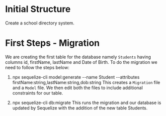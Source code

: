 # Initial Structure

Create a school directory system.

# First Steps - Migration

We are creating the first table for the database namely `Students` having columns id, firstName, lastName and Date of Birth. To do the migration we need to follow the steps below:

1. npx sequelize-cli model:generate --name Student --attributes firstName:string,lastName:string,dob:string
   This creates a `Migration` file and a `Model` file. We then edit both the files to include additional constraints for our table.

2. npx sequelize-cli db:migrate
   This runs the migration and our database is updated by Sequelize with the addition of the new table Students.
